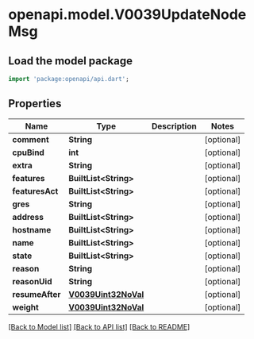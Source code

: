 # openapi.model.V0039UpdateNodeMsg

## Load the model package
```dart
import 'package:openapi/api.dart';
```

## Properties
Name | Type | Description | Notes
------------ | ------------- | ------------- | -------------
**comment** | **String** |  | [optional] 
**cpuBind** | **int** |  | [optional] 
**extra** | **String** |  | [optional] 
**features** | **BuiltList&lt;String&gt;** |  | [optional] 
**featuresAct** | **BuiltList&lt;String&gt;** |  | [optional] 
**gres** | **String** |  | [optional] 
**address** | **BuiltList&lt;String&gt;** |  | [optional] 
**hostname** | **BuiltList&lt;String&gt;** |  | [optional] 
**name** | **BuiltList&lt;String&gt;** |  | [optional] 
**state** | **BuiltList&lt;String&gt;** |  | [optional] 
**reason** | **String** |  | [optional] 
**reasonUid** | **String** |  | [optional] 
**resumeAfter** | [**V0039Uint32NoVal**](V0039Uint32NoVal.md) |  | [optional] 
**weight** | [**V0039Uint32NoVal**](V0039Uint32NoVal.md) |  | [optional] 

[[Back to Model list]](../README.md#documentation-for-models) [[Back to API list]](../README.md#documentation-for-api-endpoints) [[Back to README]](../README.md)


